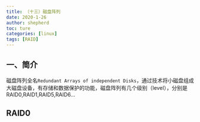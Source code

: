 ```yaml
---
title: （十三）磁盘阵列
date: 2020-1-26
author: shepherd
toc: ture
categories: [linux]
tags: [RAID]
---
```


## 一、简介

磁盘阵列全名`Redundant Arrays of independent Disks`，通过技术将小磁盘组成大磁盘设备，有存储和数据保护的功能，磁盘阵列有几个级别（level），分别是RAID0,RAID1,RAID5,RAID6...

## RAID0



